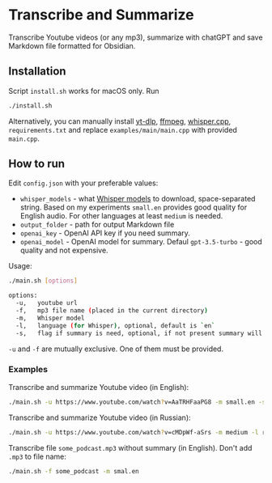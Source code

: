 # Transcribe and Summarize

Transcribe Youtube videos (or any mp3), summarize with chatGPT and save Markdown file formatted for Obsidian.

## Installation
Script `install.sh` works for macOS only. Run
```bash
./install.sh
```

Alternatively, you can manually install [yt-dlp](https://github.com/yt-dlp/yt-dlp), [ffmpeg](https://ffmpeg.org/), [whisper.cpp](https://github.com/ggerganov/whisper.cpp), `requirements.txt` and replace `examples/main/main.cpp` with provided `main.cpp`.


## How to run
Edit `config.json` with your preferable values:

- `whisper_models` - what [Whisper models](https://github.com/ggerganov/whisper.cpp#more-audio-samples) to download, space-separated string. Based on my experiments `small.en` provides good quality for English audio. For other languages at least `medium` is needed.
- `output_folder` - path for output Markdown file
- `openai_key` - OpenAI API key if you need summary.
- `openai_model` - OpenAI model for summary. Defaul `gpt-3.5-turbo` - good quality and not expensive.

Usage:
```bash
./main.sh [options]

options:
  -u,   youtube url
  -f,   mp3 file name (placed in the current directory)
  -m,   Whisper model
  -l,   language (for Whisper), optional, default is `en`
  -s,   flag if summary is need, optional, if not present summary will not be done
```

`-u` and `-f` are mutually exclusive. One of them must be provided.

### Examples

Transcribe and summarize Youtube video (in English):
```bash
./main.sh -u https://www.youtube.com/watch?v=AaTRHFaaPG8 -m small.en -s
```

Transcribe and summarize Youtube video (in Russian):
```bash
./main.sh -u https://www.youtube.com/watch?v=cMDpWf-aSrs -m medium -l ru -s
```

Transcribe file `some_podcast.mp3` without summary (in English). Don't add `.mp3` to file name:
```bash
./main.sh -f some_podcast -m smal.en
```